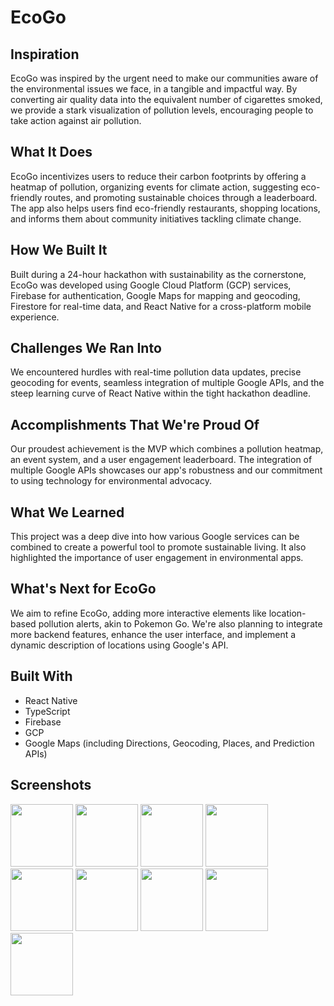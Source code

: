 # EcoGo

## Inspiration
EcoGo was inspired by the urgent need to make our communities aware of the environmental issues we face, in a tangible and impactful way. By converting air quality data into the equivalent number of cigarettes smoked, we provide a stark visualization of pollution levels, encouraging people to take action against air pollution.

## What It Does
EcoGo incentivizes users to reduce their carbon footprints by offering a heatmap of pollution, organizing events for climate action, suggesting eco-friendly routes, and promoting sustainable choices through a leaderboard. The app also helps users find eco-friendly restaurants, shopping locations, and informs them about community initiatives tackling climate change.

## How We Built It
Built during a 24-hour hackathon with sustainability as the cornerstone, EcoGo was developed using Google Cloud Platform (GCP) services, Firebase for authentication, Google Maps for mapping and geocoding, Firestore for real-time data, and React Native for a cross-platform mobile experience.

## Challenges We Ran Into
We encountered hurdles with real-time pollution data updates, precise geocoding for events, seamless integration of multiple Google APIs, and the steep learning curve of React Native within the tight hackathon deadline.

## Accomplishments That We're Proud Of
Our proudest achievement is the MVP which combines a pollution heatmap, an event system, and a user engagement leaderboard. The integration of multiple Google APIs showcases our app's robustness and our commitment to using technology for environmental advocacy.

## What We Learned
This project was a deep dive into how various Google services can be combined to create a powerful tool to promote sustainable living. It also highlighted the importance of user engagement in environmental apps.

## What's Next for EcoGo
We aim to refine EcoGo, adding more interactive elements like location-based pollution alerts, akin to Pokemon Go. We're also planning to integrate more backend features, enhance the user interface, and implement a dynamic description of locations using Google's API.

## Built With
- React Native
- TypeScript
- Firebase
- GCP
- Google Maps (including Directions, Geocoding, Places, and Prediction APIs)


## Screenshots

<p float="left">
  <img src="https://i.ibb.co/56VZGVW/image.png" width="100" />
  <img src="https://i.ibb.co/9p4ffjB/image.png" width="100" /> 
  <img src="https://i.ibb.co/0G2bdCk/image.png" width="100" />
  <img src="https://i.ibb.co/qy1LQ1Y/image.png" width="100" />
  <img src="https://i.ibb.co/nDDSXDg/image.png" width="100" />
  <img src="https://i.ibb.co/B6TvL9M/image.png" width="100" />
  <img src="https://i.ibb.co/Mpkk1YS/image.png" width="100" />
  <img src="https://i.ibb.co/mJtJtGh/image.png" width="100" />
  <img src="https://i.ibb.co/b5Hgr84/image.png" width="100" />
</p>




